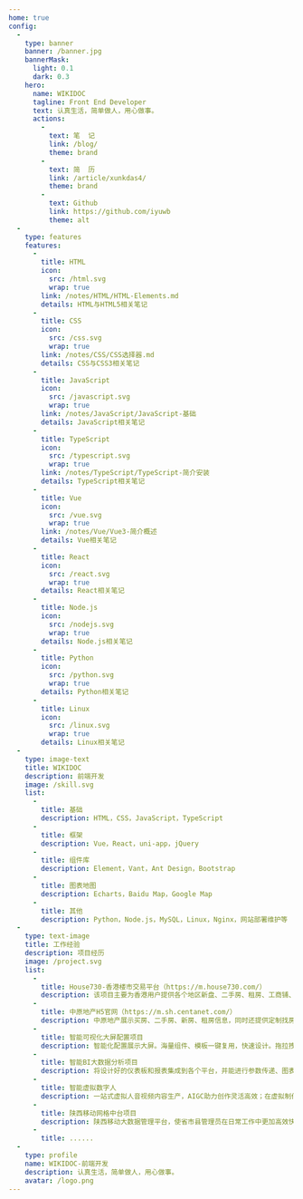 ```yaml
---
home: true
config:
  -
    type: banner
    banner: /banner.jpg
    bannerMask:
      light: 0.1
      dark: 0.3
    hero:
      name: WIKIDOC
      tagline: Front End Developer
      text: 认真生活，简单做人，用心做事。
      actions:
        -
          text: 笔  记
          link: /blog/
          theme: brand
        -
          text: 简  历
          link: /article/xunkdas4/
          theme: brand
        -
          text: Github
          link: https://github.com/iyuwb
          theme: alt
  -
    type: features
    features:
      -
        title: HTML
        icon:
          src: /html.svg
          wrap: true
        link: /notes/HTML/HTML-Elements.md
        details: HTML与HTML5相关笔记
      -
        title: CSS
        icon:
          src: /css.svg
          wrap: true
        link: /notes/CSS/CSS选择器.md
        details: CSS与CSS3相关笔记
      -
        title: JavaScript
        icon:
          src: /javascript.svg
          wrap: true
        link: /notes/JavaScript/JavaScript-基础
        details: JavaScript相关笔记
      -
        title: TypeScript
        icon:
          src: /typescript.svg
          wrap: true
        link: /notes/TypeScript/TypeScript-简介安装
        details: TypeScript相关笔记
      -
        title: Vue
        icon:
          src: /vue.svg
          wrap: true
        link: /notes/Vue/Vue3-简介概述
        details: Vue相关笔记
      -
        title: React
        icon:
          src: /react.svg
          wrap: true
        details: React相关笔记
      -
        title: Node.js
        icon:
          src: /nodejs.svg
          wrap: true
        details: Node.js相关笔记
      -
        title: Python
        icon:
          src: /python.svg
          wrap: true
        details: Python相关笔记
      -
        title: Linux
        icon:
          src: /linux.svg
          wrap: true
        details: Linux相关笔记
  -
    type: image-text
    title: WIKIDOC
    description: 前端开发
    image: /skill.svg
    list:
      -
        title: 基础
        description: HTML，CSS，JavaScript，TypeScript
      -
        title: 框架
        description: Vue，React，uni-app，jQuery
      -
        title: 组件库
        description: Element，Vant，Ant Design，Bootstrap
      -
        title: 图表地图
        description: Echarts，Baidu Map，Google Map
      -
        title: 其他
        description: Python，Node.js，MySQL，Linux，Nginx，网站部署维护等
  -
    type: text-image
    title: 工作经验
    description: 项目经历
    image: /project.svg
    list:
      -
        title: House730-香港楼市交易平台（https://m.house730.com/）
        description: 该项目主要为香港用户提供各个地区新盘、二手房、租房、工商铺、新闻资讯等楼盘信息展示。项目包括H5端，PC端以及后台管理PMS端。
      -
        title: 中原地产H5官网（https://m.sh.centanet.com/）
        description: 中原地产展示买房、二手房、新房、租房信息，同时还提供定制找房、VR看房等线上看房服务。
      -
        title: 智能可视化大屏配置项目
        description: 智能化配置展示大屏。海量组件、模板一键复用，快速设计。拖拉拽快速搭建酷炫大屏。不同尺寸大屏灵活自适应展示。
      -
        title: 智能BI大数据分析项目
        description: 将设计好的仪表板和报表集成到各个平台，并能进行参数传递、图表联动/钻取、排序、过滤等自助分析操作。快速增强业务系统的数据可视化分析能力。
      -
        title: 智能虚拟数字人
        description: 一站式虚拟人音视频内容生产，AIGC助力创作灵活高效；在虚拟制作中输入文本或录音，一键完成音、视频作品的输出，3分钟内渲染出稿。虚拟形象支持DIY捏脸，可进行多维度的模型捏脸，还可以进行人脸识别自动生成形象。以及支持个性化换装、动作，多种风格随意搭配。
      -
        title: 陕西移动网格中台项目
        description: 陕西移动大数据管理平台，使省市县管理员在日常工作中更加高效快捷。
      -
        title: ......
  -
    type: profile
    name: WIKIDOC-前端开发
    description: 认真生活，简单做人，用心做事。
    avatar: /logo.png
---
```

